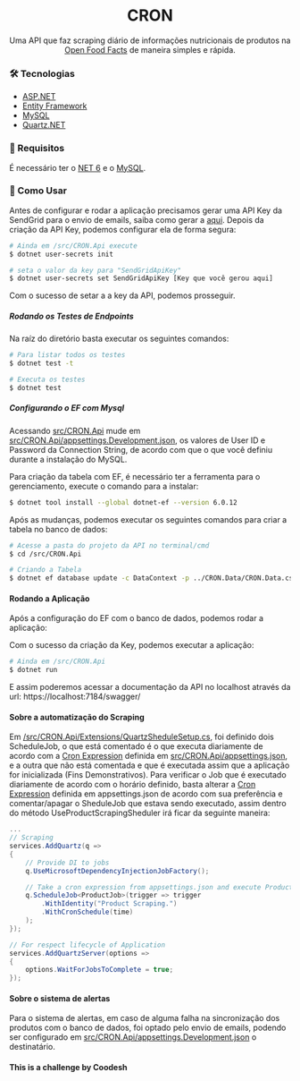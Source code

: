 <h1 align="center">CRON</h1>

<p align="center">Uma API que faz scraping diário de informações nutricionais de produtos na <a href="https://world.openfoodfacts.org/">Open Food Facts</a> de maneira simples e rápida.</p>

### 🛠 Tecnologias

- [ASP.NET](https://dotnet.microsoft.com/en-us/apps/aspnet)
- [Entity Framework](https://learn.microsoft.com/en-us/ef/)
- [MySQL](https://www.mysql.com/)
- [Quartz.NET](https://www.quartz-scheduler.net/)

### 📝 Requisitos

É necessário ter o  [NET 6](https://dotnet.microsoft.com/en-us/download/dotnet/6.0) e o [MySQL](https://dev.mysql.com/downloads/installer/). 


### 🧐 Como Usar

Antes de configurar e rodar a aplicação precisamos gerar uma API Key da SendGrid para o envio de emails, saiba como gerar a [aqui](https://www.twilio.com/blog/send-emails-using-the-sendgrid-api-with-dotnetnet-6-and-csharp). Depois da criação da API Key, podemos configurar ela de forma segura:

```bash
# Ainda em /src/CRON.Api execute
$ dotnet user-secrets init

# seta o valor da key para "SendGridApiKey"
$ dotnet user-secrets set SendGridApiKey [Key que você gerou aqui]
```

Com o sucesso de setar a a key da API, podemos prosseguir.

##### Rodando os Testes de Endpoints
Na raíz do diretório basta executar os seguintes comandos:

```bash
# Para listar todos os testes 
$ dotnet test -t 

# Executa os testes
$ dotnet test
```

##### Configurando o EF com Mysql

Acessando [src/CRON.Api](src/CRON.Api) mude em [src/CRON.Api/appsettings.Development.json](src/CRON.Api/appsettings.Development.json), os valores de User ID e Password da Connection String, de acordo com que o que você definiu durante a instalação do MySQL. 

<p>
Para criação da tabela com EF, é necessário ter a ferramenta para o gerenciamento, execute o comando para a instalar:
</p>

```bash
$ dotnet tool install --global dotnet-ef --version 6.0.12
```
Após as mudanças, podemos executar os seguintes comandos para criar a tabela no banco de dados:  
```bash
# Acesse a pasta do projeto da API no terminal/cmd
$ cd /src/CRON.Api

# Criando a Tabela
$ dotnet ef database update -c DataContext -p ../CRON.Data/CRON.Data.csproj
```

#### Rodando a Aplicação
Após a configuração do EF com o banco de dados, podemos rodar a aplicação:

Com o sucesso da criação da Key, podemos executar a aplicação:

```bash
# Ainda em /src/CRON.Api
$ dotnet run
```

E assim poderemos acessar a documentação da API no localhost através da url: https://localhost:7184/swagger/

#### Sobre a automatização do Scraping

Em [/src/CRON.Api/Extensions/QuartzSheduleSetup.cs](/src/CRON.Api/Extensions/QuartzSheduleSetup.cs), foi definido dois ScheduleJob, o que está comentado é o que executa diariamente de acordo com a [Cron Expression](http://www.quartz-scheduler.org/documentation/quartz-2.3.0/tutorials/crontrigger.html) definida em [src/CRON.Api/appsettings.json](src/CRON.Api/appsettings.json), e a outra que não está comentada e que é executada assim que a aplicação for inicializada (Fins Demonstrativos).
Para verificar o Job que é executado diariamente de acordo com o horário definido, basta alterar a [Cron Expression](http://www.quartz-scheduler.org/documentation/quartz-2.3.0/tutorials/crontrigger.html) definida em appsettings.json de acordo com sua preferência e comentar/apagar o SheduleJob que estava sendo executado, assim dentro do método UseProductScrapingSheduler irá ficar da seguinte maneira:
```cs
...
// Scraping 
services.AddQuartz(q =>
{
    // Provide DI to jobs
    q.UseMicrosoftDependencyInjectionJobFactory();

    // Take a cron expression from appsettings.json and execute ProductJob once a day
    q.ScheduleJob<ProductJob>(trigger => trigger
        .WithIdentity("Product Scraping.")
        .WithCronSchedule(time)
    ); 
});

// For respect lifecycle of Application
services.AddQuartzServer(options =>
{
    options.WaitForJobsToComplete = true;
});
```

#### Sobre o sistema de alertas 
Para o sistema de alertas, em caso de alguma falha na sincronização dos produtos com o banco de dados, foi optado pelo envio de emails, podendo ser configurado em [src/CRON.Api/appsettings.Development.json](src/CRON.Api/appsettings.Development.json) o destinatário.


#### This is a challenge by Coodesh
